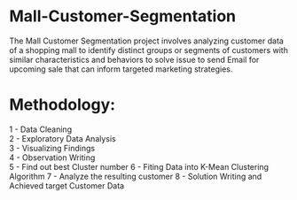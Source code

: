 # Mall-Customer-Segmentation
The Mall Customer Segmentation project involves analyzing customer data of a shopping mall to identify distinct groups or segments of customers with similar characteristics and behaviors to solve issue to send Email for upcoming sale that can inform targeted marketing strategies.

# Methodology:
1 - Data Cleaning <br>
2 - Exploratory Data Analysis <br>
3 - Visualizing Findings <br>
4 - Observation Writing <br>
5 - Find out best Cluster number 
6 - Fiting Data into K-Mean Clustering Algorithm 
7 - Analyze the resulting customer
8 - Solution Writing and Achieved target Customer Data 
